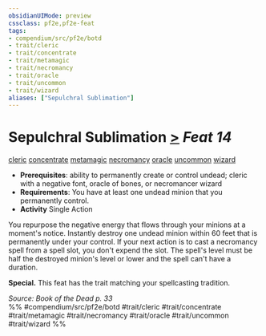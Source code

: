 ```yaml
---
obsidianUIMode: preview
cssclass: pf2e,pf2e-feat
tags:
- compendium/src/pf2e/botd
- trait/cleric
- trait/concentrate
- trait/metamagic
- trait/necromancy
- trait/oracle
- trait/uncommon
- trait/wizard
aliases: ["Sepulchral Sublimation"]
---
```

# Sepulchral Sublimation  [>](../../rules/core-rulebook/chapter-9-playing-the-game.md#Actions "Single Action") *Feat 14*  
[cleric](../../rules/traits/cleric.md)  [concentrate](../../rules/traits/concentrate.md)  [metamagic](../../rules/traits/metamagic.md)  [necromancy](../../rules/traits/necromancy.md)  [oracle](../../rules/traits/oracle-apg.md)  [uncommon](../../rules/traits/uncommon.md)  [wizard](../../rules/traits/wizard.md)  

- **Prerequisites**: ability to permanently create or control undead;  cleric with a negative font, oracle of bones, or necromancer wizard
- **Requirements**: You have at least one undead minion that you permanently control.
- **Activity** Single Action

You repurpose the negative energy that flows through your minions at a moment's notice. Instantly destroy one undead minion within 60 feet that is permanently under your control. If your next action is to cast a necromancy spell from a spell slot, you don't expend the slot. The spell's level must be half the destroyed minion's level or lower and the spell can't have a duration.

**Special.** This feat has the trait matching your spellcasting tradition.

*Source: Book of the Dead p. 33*  
%% #compendium/src/pf2e/botd #trait/cleric #trait/concentrate #trait/metamagic #trait/necromancy #trait/oracle #trait/uncommon #trait/wizard %%